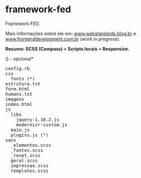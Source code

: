 framework-fed
=============

Framework FED.

Mais informações sobre ele em: www.webstandards.blog.br e www.frontenddevelopment.com.br (*work in progress*).

**Resumo: SCSS (Compass) + Scripts locais + Responsive.**

*(*) - opcional*

<pre>
config.rb
css
  fonts (*)
estrutura.txt
form.html
humans.txt
imagens
index.html
js
  libs
    jquery-1.10.2.js
    modernizr-custom.js
  main.js
  plugins.js (*)
sass
  _elementos.scss
  _fontes.scss
  _reset.scss
  geral.scss
  impressao.scss
  templates.scss
</pre>